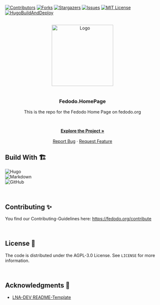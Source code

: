 <!-- VERSION: Fedodo.README.Template V1.0 -->

[![Contributors][contributors-shield]][contributors-url]
[![Forks][forks-shield]][forks-url]
[![Stargazers][stars-shield]][stars-url]
[![Issues][issues-shield]][issues-url]
[![MIT License][license-shield]][license-url]
[![HugoBuildAndDeploy](https://img.shields.io/github/actions/workflow/status/Fedodo/Fedodo.HomePage/HugoBuildAndDeploy.yaml?style=for-the-badge)](https://github.com/Fedodo/Fedodo.HomePage/actions/workflows/HugoBuildAndDeploy.yaml)

<!-- PROJECT LOGO -->
<br />
<div align="center">
  <a href="https://fedodo.org">
    <img src="https://fedodo.org/images/Fedodo%20Circle%20Dark.png" alt="Logo" width="200" height="200">
  </a>

<br>
<br>

### Fedodo.HomePage

This is the repo for the Fedodo Home Page on fedodo.org

<p align="center">

<br />

<a href="https://fedodo.org"><strong>Explore the Project »</strong></a>
<br />
<br />
<a href="https://github.com/Fedodo/Fedodo.HomePage/issues">Report Bug</a>
·
<a href="https://github.com/Fedodo/Fedodo.HomePage/issues">Request Feature</a>
  </p>
</div>

## Build With 🏗️

![Hugo](https://img.shields.io/badge/Hugo-black.svg?style=for-the-badge&logo=Hugo)  
![Markdown](https://img.shields.io/badge/markdown-%23000000.svg?style=for-the-badge&logo=markdown&logoColor=white)  
![GitHub](https://img.shields.io/badge/github-%23121011.svg?style=for-the-badge&logo=github&logoColor=white)

<br>

<!-- CONTRIBUTING -->
## Contributing ✨

You find our Contributing-Guidelines here: <https://fedodo.org/contribute>

<br>

<!-- LICENSE -->
## License 📝

The code is distributed under the AGPL-3.0 License. See `LICENSE` for more information.

<br>

<!-- ACKNOWLEDGMENTS -->
<!-- TODO Add your acknowledgments -->
## Acknowledgments 🙏

- [LNA-DEV README-Template](https://github.com/lna-dev/README-Template)

<!-- MARKDOWN LINKS & IMAGES -->
[contributors-shield]: https://img.shields.io/github/contributors/Fedodo/Fedodo.HomePage.svg?style=for-the-badge
[contributors-url]: https://github.com/Fedodo/Fedodo.HomePage/graphs/contributors
[forks-shield]: https://img.shields.io/github/forks/Fedodo/Fedodo.HomePage.svg?style=for-the-badge
[forks-url]: https://github.com/Fedodo/Fedodo.HomePage/network/members
[stars-shield]: https://img.shields.io/github/stars/Fedodo/Fedodo.HomePage.svg?style=for-the-badge
[stars-url]: https://github.com/Fedodo/Fedodo.HomePage/stargazers
[issues-shield]: https://img.shields.io/github/issues/Fedodo/Fedodo.HomePage.svg?style=for-the-badge
[issues-url]: https://github.com/Fedodo/Fedodo.HomePage/issues
[license-shield]: https://img.shields.io/github/license/Fedodo/Fedodo.HomePage.svg?style=for-the-badge
[license-url]: https://github.com/Fedodo/Fedodo.HomePage/blob/master/LICENSE
